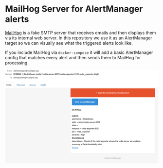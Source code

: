 # MailHog Server for AlertManager alerts

[MailHog](https://github.com/mailhog/MailHog) is a fake SMTP server
that receives emails and then displays them via its internal web server.
In this repository we use it as an AlertManager target so we can visually
see what the triggered alerts look like.

If you include MailHog via `docker-compose` it will add a basic AlertManager
config that matches every alert and then sends them to MailHog for processing.

![MailHog UI with alert](/images/alertmanager-to-mailhog.png?raw=true "MailHog displaying AlertManager alert")
